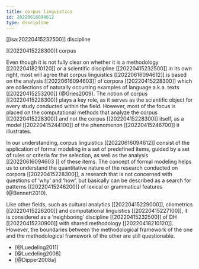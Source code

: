 ```yaml
---
title: corpus linguistics
id: 20220616094612
type: discipline
---
```


[[isa:20220415232500]] discipline

[[20220415228300]] corpus

Even though it is not fully clear on whether it is a methodology [[20220418210120]] or a scientific discipline [[20220415232500]] in its own right, most will agree that corpus linguistics [[20220616094612]] is based on the analysis [[20220616094603]] of corpora [[20220415228300]] which are collections of naturally occurring examples of language a.k.a. texts [[20220415253200]] (@Gries2009). The notion of corpus [[20220415228300]] plays a key role, as it serves as the scientific object for every study conducted within the field. However, most of the focus is placed on the computational methods that analyze the corpus [[20220415228300]] and not the corpus [[20220415228300]] itself, as a model [[20220415244100]] of the phenomenon [[20220415246700]] it illustrates. 

In our understanding, corpus linguistics [[20220616094612]] consist of the application of formal modeling in a set of predefined items, guided by a set of rules or criteria for the selection, as well as the analysis [[20220616094603 ]] of these items. The concept of formal modeling helps us to understand the quantitative nature of the research conducted on corpora [[20220415228300]], a research that is not concerned with questions of ‘why’ and ‘how’, but basically can be described as a search for patterns [[20220415246200]] of lexical or grammatical features (@Bennett2010).

Like other fields, such as cultural analytics [[20220415229000]], cliometrics [[20220415226200]] and computational linguistics [[20220415227100]], it is considered as a ‘neighboring’ discipline [[20220415232500]] of DH [[20220415230900]] with shared methodology [[20220418210120]]. However, the boundaries between the methodological framework of the one and the methodological framework of the other are still questionable. 

- [@Luedeling2011]
- [@Luedeling2008]
- [@Dipper2008a]
